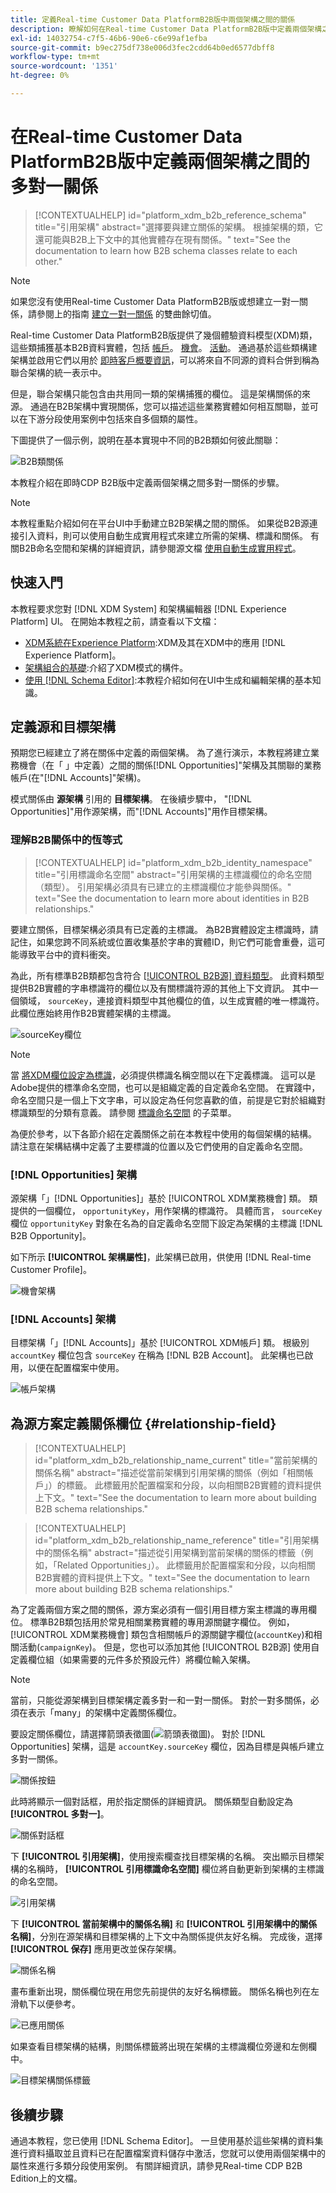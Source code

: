 ```yaml
---
title: 定義Real-time Customer Data PlatformB2B版中兩個架構之間的關係
description: 瞭解如何在Real-time Customer Data PlatformB2B版中定義兩個架構之間的多對一關係。
exl-id: 14032754-c7f5-46b6-90e6-c6e99af1efba
source-git-commit: b9ec275df738e006d3fec2cdd64b0ed6577dbff8
workflow-type: tm+mt
source-wordcount: '1351'
ht-degree: 0%

---
```


# 在Real-time Customer Data PlatformB2B版中定義兩個架構之間的多對一關係

>[!CONTEXTUALHELP]
>id="platform_xdm_b2b_reference_schema"
>title="引用架構"
>abstract="選擇要與建立關係的架構。 根據架構的類，它還可能與B2B上下文中的其他實體存在現有關係。"
>text="See the documentation to learn how B2B schema classes relate to each other."

>[!NOTE]
>
>如果您沒有使用Real-time Customer Data PlatformB2B版或想建立一對一關係，請參閱上的指南 [建立一對一關係](./relationship-ui.md) 的雙曲餘切值。

Real-time Customer Data PlatformB2B版提供了幾個體驗資料模型(XDM)類，這些類捕獲基本B2B資料實體，包括 [帳戶](../classes/b2b/business-account.md)。 [機會](../classes/b2b/business-opportunity.md)。 [活動](../classes/b2b/business-campaign.md)。 通過基於這些類構建架構並啟用它們以用於 [即時客戶概要資訊](../../profile/home.md)，可以將來自不同源的資料合併到稱為聯合架構的統一表示中。

但是，聯合架構只能包含由共用同一類的架構捕獲的欄位。 這是架構關係的來源。 通過在B2B架構中實現關係，您可以描述這些業務實體如何相互關聯，並可以在下游分段使用案例中包括來自多個類的屬性。

下圖提供了一個示例，說明在基本實現中不同的B2B類如何彼此關聯：

![B2B類關係](../images/tutorials/relationship-b2b/classes.png)

本教程介紹在即時CDP B2B版中定義兩個架構之間多對一關係的步驟。

>[!NOTE]
>
>本教程重點介紹如何在平台UI中手動建立B2B架構之間的關係。 如果從B2B源連接引入資料，則可以使用自動生成實用程式來建立所需的架構、標識和關係。 有關B2B命名空間和架構的詳細資訊，請參閱源文檔 [使用自動生成實用程式](../../sources/connectors/adobe-applications/marketo/marketo-namespaces.md)。

## 快速入門

本教程要求您對 [!DNL XDM System] 和架構編輯器 [!DNL Experience Platform] UI。 在開始本教程之前，請查看以下文檔：

* [XDM系統在Experience Platform](../home.md):XDM及其在XDM中的應用 [!DNL Experience Platform]。
* [架構組合的基礎](../schema/composition.md):介紹了XDM模式的構件。
* [使用 [!DNL Schema Editor]](create-schema-ui.md):本教程介紹如何在UI中生成和編輯架構的基本知識。

## 定義源和目標架構

預期您已經建立了將在關係中定義的兩個架構。 為了進行演示，本教程將建立業務機會（在「 」中定義）之間的關係[!DNL Opportunities]&quot;架構及其關聯的業務帳戶(在&quot;[!DNL Accounts]&quot;架構)。

模式關係由 **源架構** 引用的 **目標架構**。 在後續步驟中， &quot;[!DNL Opportunities]&quot;用作源架構，而&quot;[!DNL Accounts]&quot;用作目標架構。

### 理解B2B關係中的恆等式

>[!CONTEXTUALHELP]
>id="platform_xdm_b2b_identity_namespace"
>title="引用標識命名空間"
>abstract="引用架構的主標識欄位的命名空間（類型）。 引用架構必須具有已建立的主標識欄位才能參與關係。"
>text="See the documentation to learn more about identities in B2B relationships."

要建立關係，目標架構必須具有已定義的主標識。 為B2B實體設定主標識時，請記住，如果您跨不同系統或位置收集基於字串的實體ID，則它們可能會重疊，這可能導致平台中的資料衝突。

為此，所有標準B2B類都包含符合 [[!UICONTROL B2B源] 資料類型](../data-types/b2b-source.md)。 此資料類型提供B2B實體的字串標識符的欄位以及有關標識符源的其他上下文資訊。 其中一個領域， `sourceKey`，連接資料類型中其他欄位的值，以生成實體的唯一標識符。 此欄位應始終用作B2B實體架構的主標識。

![sourceKey欄位](../images/tutorials/relationship-b2b/sourcekey.png)

>[!NOTE]
>
>當 [將XDM欄位設定為標識](../ui/fields/identity.md)，必須提供標識名稱空間以在下定義標識。 這可以是Adobe提供的標準命名空間，也可以是組織定義的自定義命名空間。 在實踐中，命名空間只是一個上下文字串，可以設定為任何您喜歡的值，前提是它對於組織對標識類型的分類有意義。 請參閱 [標識命名空間](../../identity-service/namespaces.md) 的子菜單。

為便於參考，以下各節介紹在定義關係之前在本教程中使用的每個架構的結構。 請注意在架構結構中定義了主要標識的位置以及它們使用的自定義命名空間。

### [!DNL Opportunities] 架構

源架構「」[!DNL Opportunities]」基於 [!UICONTROL XDM業務機會] 類。 類提供的一個欄位， `opportunityKey`，用作架構的標識符。 具體而言， `sourceKey` 欄位 `opportunityKey` 對象在名為的自定義命名空間下設定為架構的主標識 [!DNL B2B Opportunity]。

如下所示 **[!UICONTROL 架構屬性]**，此架構已啟用，供使用 [!DNL Real-time Customer Profile]。

![機會架構](../images/tutorials/relationship-b2b/opportunities.png)

### [!DNL Accounts] 架構

目標架構「」[!DNL Accounts]」基於 [!UICONTROL XDM帳戶] 類。 根級別 `accountKey` 欄位包含 `sourceKey` 在稱為 [!DNL B2B Account]。 此架構也已啟用，以便在配置檔案中使用。

![帳戶架構](../images/tutorials/relationship-b2b/accounts.png)

## 為源方案定義關係欄位 {#relationship-field}

>[!CONTEXTUALHELP]
>id="platform_xdm_b2b_relationship_name_current"
>title="當前架構的關係名稱"
>abstract="描述從當前架構到引用架構的關係（例如「相關帳戶」）的標籤。 此標籤用於配置檔案和分段，以向相關B2B實體的資料提供上下文。"
>text="See the documentation to learn more about building B2B schema relationships."

>[!CONTEXTUALHELP]
>id="platform_xdm_b2b_relationship_name_reference"
>title="引用架構中的關係名稱"
>abstract="描述從引用架構到當前架構的關係的標籤（例如，「Related Opportunities」）。 此標籤用於配置檔案和分段，以向相關B2B實體的資料提供上下文。"
>text="See the documentation to learn more about building B2B schema relationships."

為了定義兩個方案之間的關係，源方案必須有一個引用目標方案主標識的專用欄位。 標準B2B類包括用於常見相關業務實體的專用源關鍵字欄位。 例如， [!UICONTROL XDM業務機會] 類包含相關帳戶的源關鍵字欄位(`accountKey`)和相關活動(`campaignKey`)。 但是，您也可以添加其他 [!UICONTROL B2B源] 使用自定義欄位組（如果需要的元件多於預設元件）將欄位輸入架構。

>[!NOTE]
>
>當前，只能從源架構到目標架構定義多對一和一對一關係。 對於一對多關係，必須在表示「many」的架構中定義關係欄位。

要設定關係欄位，請選擇箭頭表徵圖(![箭頭表徵圖](../images/tutorials/relationship-b2b/arrow.png))。 對於 [!DNL Opportunities] 架構，這是 `accountKey.sourceKey` 欄位，因為目標是與帳戶建立多對一關係。

![關係按鈕](../images/tutorials/relationship-b2b/relationship-button.png)

此時將顯示一個對話框，用於指定關係的詳細資訊。 關係類型自動設定為 **[!UICONTROL 多對一]**。

![關係對話框](../images/tutorials/relationship-b2b/relationship-dialog.png)

下 **[!UICONTROL 引用架構]**，使用搜索欄查找目標架構的名稱。 突出顯示目標架構的名稱時， **[!UICONTROL 引用標識命名空間]** 欄位將自動更新到架構的主標識的命名空間。

![引用架構](../images/tutorials/relationship-b2b/reference-schema.png)

下 **[!UICONTROL 當前架構中的關係名稱]** 和 **[!UICONTROL 引用架構中的關係名稱]**，分別在源架構和目標架構的上下文中為關係提供友好名稱。 完成後，選擇 **[!UICONTROL 保存]** 應用更改並保存架構。

![關係名稱](../images/tutorials/relationship-b2b/relationship-name.png)

畫布重新出現，關係欄位現在用您先前提供的友好名稱標籤。 關係名稱也列在左滑軌下以便參考。

![已應用關係](../images/tutorials/relationship-b2b/relationship-applied.png)

如果查看目標架構的結構，則關係標籤將出現在架構的主標識欄位旁邊和左側欄中。

![目標架構關係標籤](../images/tutorials/relationship-b2b/destination-relationship.png)

## 後續步驟

通過本教程，您已使用 [!DNL Schema Editor]。 一旦使用基於這些架構的資料集進行資料攝取並且資料已在配置檔案資料儲存中激活，您就可以使用兩個架構中的屬性來進行多類分段使用案例。 有關詳細資訊，請參見Real-time CDP B2B Edition上的文檔。
